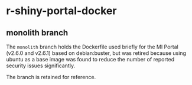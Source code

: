 # r-shiny-portal-docker
## monolith branch

The `monolith` branch holds the Dockerfile used briefly for the MI Portal (v2.6.0 and v2.6.1) based on debian:buster,
but was retired because using ubuntu as a base image was found to reduce the number of reported security issues significantly.

The branch is retained for reference.

